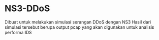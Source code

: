 # NS3-DDoS
Dibuat untuk melakukan simulasi serangan DDoS dengan NS3
Hasil dari simulasi tersebut berupa output pcap yang akan digunakan untuk analisis performa IDS
